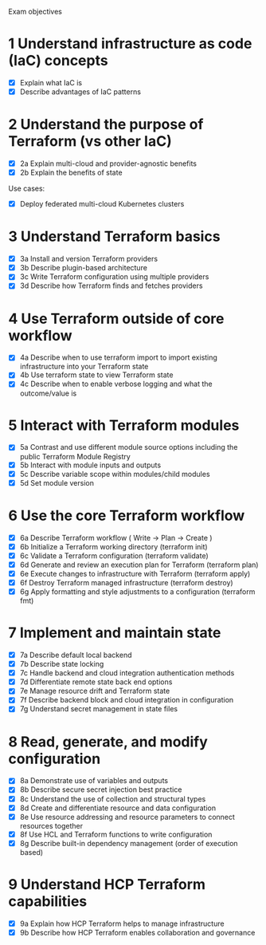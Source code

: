 Exam objectives

# 1	Understand infrastructure as code (IaC) concepts
- [x] Explain what IaC is 
-	[x] Describe advantages of IaC patterns 

# 2	Understand the purpose of Terraform (vs other IaC)
- [x] 2a	Explain multi-cloud and provider-agnostic benefits
- [x] 2b	Explain the benefits of state

Use cases: 
- [x] Deploy federated multi-cloud Kubernetes clusters
  
# 3	Understand Terraform basics
- [x] 3a	Install and version Terraform providers
- [x] 3b	Describe plugin-based architecture
- [x] 3c	Write Terraform configuration using multiple providers
- [x] 3d	Describe how Terraform finds and fetches providers

# 4	Use Terraform outside of core workflow
- [x] 4a	Describe when to use terraform import to import existing infrastructure into your Terraform state
- [x] 4b	Use terraform state to view Terraform state
- [x] 4c	Describe when to enable verbose logging and what the outcome/value is

# 5	Interact with Terraform modules
- [x] 5a	Contrast and use different module source options including the public Terraform Module Registry
- [x] 5b	Interact with module inputs and outputs
- [x] 5c	Describe variable scope within modules/child modules
- [x] 5d	Set module version

# 6	Use the core Terraform workflow
- [x] 6a	Describe Terraform workflow ( Write -> Plan -> Create )
- [x] 6b	Initialize a Terraform working directory (terraform init)
- [x] 6c	Validate a Terraform configuration (terraform validate)
- [x] 6d	Generate and review an execution plan for Terraform (terraform plan)
- [x] 6e	Execute changes to infrastructure with Terraform (terraform apply)
- [x] 6f	Destroy Terraform managed infrastructure (terraform destroy)
- [x] 6g	Apply formatting and style adjustments to a configuration (terraform fmt)

# 7	Implement and maintain state
- [x] 7a	Describe default local backend
- [x] 7b	Describe state locking
- [x] 7c	Handle backend and cloud integration authentication methods
- [x] 7d	Differentiate remote state back end options
- [x] 7e	Manage resource drift and Terraform state
- [x] 7f	Describe backend block and cloud integration in configuration
- [x] 7g	Understand secret management in state files

# 8	Read, generate, and modify configuration
- [x] 8a	Demonstrate use of variables and outputs
- [x] 8b	Describe secure secret injection best practice
- [x] 8c	Understand the use of collection and structural types
- [x] 8d	Create and differentiate resource and data configuration
- [x] 8e	Use resource addressing and resource parameters to connect resources together
- [x] 8f	Use HCL and Terraform functions to write configuration
- [x] 8g	Describe built-in dependency management (order of execution based)

# 9	Understand HCP Terraform capabilities
- [x] 9a	Explain how HCP Terraform helps to manage infrastructure
- [x] 9b	Describe how HCP Terraform enables collaboration and governance
